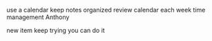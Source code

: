 use a calendar
keep notes organized
review calendar each week
time management
Anthony

new item
keep trying
you can do it
